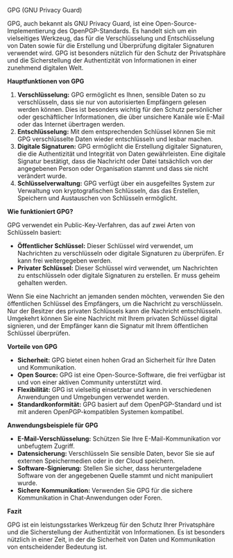 GPG (GNU Privacy Guard)

GPG, auch bekannt als GNU Privacy Guard, ist eine Open-Source-Implementierung des OpenPGP-Standards. Es handelt sich um ein vielseitiges Werkzeug, das für die Verschlüsselung und Entschlüsselung von Daten sowie für die Erstellung und Überprüfung digitaler Signaturen verwendet wird. GPG ist besonders nützlich für den Schutz der Privatsphäre und die Sicherstellung der Authentizität von Informationen in einer zunehmend digitalen Welt.

**Hauptfunktionen von GPG**

1. **Verschlüsselung:** GPG ermöglicht es Ihnen, sensible Daten so zu verschlüsseln, dass sie nur von autorisierten Empfängern gelesen werden können. Dies ist besonders wichtig für den Schutz persönlicher oder geschäftlicher Informationen, die über unsichere Kanäle wie E-Mail oder das Internet übertragen werden.
2. **Entschlüsselung:** Mit dem entsprechenden Schlüssel können Sie mit GPG verschlüsselte Daten wieder entschlüsseln und lesbar machen.
3. **Digitale Signaturen:** GPG ermöglicht die Erstellung digitaler Signaturen, die die Authentizität und Integrität von Daten gewährleisten. Eine digitale Signatur bestätigt, dass die Nachricht oder Datei tatsächlich von der angegebenen Person oder Organisation stammt und dass sie nicht verändert wurde.
4. **Schlüsselverwaltung:** GPG verfügt über ein ausgefeiltes System zur Verwaltung von kryptografischen Schlüsseln, das das Erstellen, Speichern und Austauschen von Schlüsseln ermöglicht.

**Wie funktioniert GPG?**

GPG verwendet ein Public-Key-Verfahren, das auf zwei Arten von Schlüsseln basiert:

- **Öffentlicher Schlüssel:** Dieser Schlüssel wird verwendet, um Nachrichten zu verschlüsseln oder digitale Signaturen zu überprüfen. Er kann frei weitergegeben werden.
- **Privater Schlüssel:** Dieser Schlüssel wird verwendet, um Nachrichten zu entschlüsseln oder digitale Signaturen zu erstellen. Er muss geheim gehalten werden.

Wenn Sie eine Nachricht an jemanden senden möchten, verwenden Sie den öffentlichen Schlüssel des Empfängers, um die Nachricht zu verschlüsseln. Nur der Besitzer des privaten Schlüssels kann die Nachricht entschlüsseln. Umgekehrt können Sie eine Nachricht mit Ihrem privaten Schlüssel digital signieren, und der Empfänger kann die Signatur mit Ihrem öffentlichen Schlüssel überprüfen.

**Vorteile von GPG**

- **Sicherheit:** GPG bietet einen hohen Grad an Sicherheit für Ihre Daten und Kommunikation.
- **Open Source:** GPG ist eine Open-Source-Software, die frei verfügbar ist und von einer aktiven Community unterstützt wird.
- **Flexibilität:** GPG ist vielseitig einsetzbar und kann in verschiedenen Anwendungen und Umgebungen verwendet werden.
- **Standardkonformität:** GPG basiert auf dem OpenPGP-Standard und ist mit anderen OpenPGP-kompatiblen Systemen kompatibel.

**Anwendungsbeispiele für GPG**

- **E-Mail-Verschlüsselung:** Schützen Sie Ihre E-Mail-Kommunikation vor unbefugtem Zugriff.
- **Datensicherung:** Verschlüsseln Sie sensible Daten, bevor Sie sie auf externen Speichermedien oder in der Cloud speichern.
- **Software-Signierung:** Stellen Sie sicher, dass heruntergeladene Software von der angegebenen Quelle stammt und nicht manipuliert wurde.
- **Sichere Kommunikation:** Verwenden Sie GPG für die sichere Kommunikation in Chat-Anwendungen oder Foren.

**Fazit**

GPG ist ein leistungsstarkes Werkzeug für den Schutz Ihrer Privatsphäre und die Sicherstellung der Authentizität von Informationen. Es ist besonders nützlich in einer Zeit, in der die Sicherheit von Daten und Kommunikation von entscheidender Bedeutung ist.